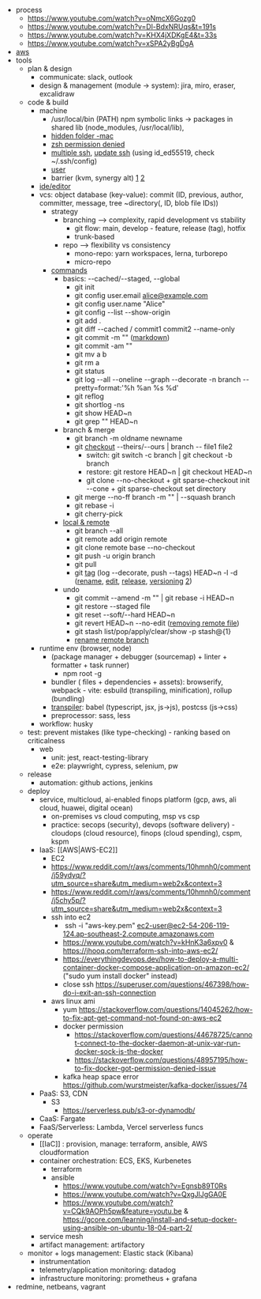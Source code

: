 - process
	- https://www.youtube.com/watch?v=oNmcX6Gozg0
	- https://www.youtube.com/watch?v=Dl-BdxNRUqs&t=191s
	- https://www.youtube.com/watch?v=KHX4jXDKgE4&t=33s
	- https://www.youtube.com/watch?v=xSPA2yBgDgA
- [aws](https://www.youtube.com/channel/UCZgt6AzoyjslHTC9dz0UoTw/community?lb=UgkxNo4SB7QTeyZh47HBDl2ze-psSLno5IvT)
- tools
	- plan & design
		- communicate: slack, outlook
		- design & management (module -> system): jira, miro, eraser, excalidraw
	- code & build
		- machine
			- /usr/local/bin (PATH) npm symbolic links -> packages in shared lib (node_modules, /usr/local/lib), 
			- [hidden folder -mac](https://setapp.com/how-to/user-local-bin-folder-on-mac)
			- [zsh permission denied](https://stackoverflow.com/questions/72862871/zsh-permission-denied-webstorm-on-attempting-to-create-shell-script-that-lau)
			- [multiple ssh](https://stackoverflow.com/questions/2419566/best-way-to-use-multiple-ssh-private-keys-on-one-client), [update ssh](https://docs.github.com/en/authentication/troubleshooting-ssh/error-permission-denied-publickey) (using id_ed55519, check ~/.ssh/config)
			- [user](https://stackoverflow.com/questions/37805621/change-email-address-in-git)
			- barrier (kvm, synergy alt) [1](https://github.com/debauchee/barrier/releases) [2](https://github.com/debauchee/barrier/issues/231)
		- [ide/editor](https://gist.github.com/nhlong27)
		- vcs: object database (key-value): commit (ID, previous, author, committer, message, tree ~directory(, ID, blob file IDs))
			- strategy
				- branching --> complexity, rapid development vs stability
					- git flow: main, develop - feature, release (tag), hotfix
					- trunk-based
				- repo --> flexibility vs consistency
					- mono-repo: yarn workspaces, lerna, turborepo
					- micro-repo 
			- [commands](https://antonz.org/git-by-example/?ref=dailydev)
				- basics: --cached/--staged, --global
					- git init
					- git config user.email alice@example.com
					- git config user.name "Alice"
					- git config --list --show-origin
					- git add .
					- git diff --cached / commit1 commit2 --name-only
					- git commit -m "" ([markdown](https://docs.github.com/en/get-started/writing-on-github/getting-started-with-writing-and-formatting-on-github/basic-writing-and-formatting-syntax))
					- git commit -am ""
					- git mv a b
					- git rm a
					- git status
					- git log --all --oneline --graph --decorate -n branch --pretty=format:'%h %an %s %d'
					- git reflog 
					- git shortlog -ns
					- git show HEAD~n
					- git grep "" HEAD~n
				- branch & merge
					- git branch -m oldname newname
					- git [checkout](https://stackoverflow.com/questions/57265785/whats-the-difference-between-git-switch-and-git-checkout-branch) --theirs/--ours | branch -- file1 file2
						- switch: git switch -c branch | git checkout -b branch
						- restore: git restore HEAD~n | git checkout HEAD~n
						- git clone --no-checkout + git sparse-checkout init --cone + git sparse-checkout set directory
					- git merge --no-ff branch -m "" | --squash branch
					- git rebase -i
					- git cherry-pick
				- [local & remote](https://kbroman.org/github_tutorial/pages/init.html)
					- git branch --all
					- git remote add origin remote
					- git clone remote base --no-checkout
					- git push -u origin branch
					- git pull
					- git [tag](https://stackoverflow.com/questions/3790669/git-is-a-tag-unique-per-commit) (log --decorate, push --tags) HEAD~n -l -d ([rename](https://stackoverflow.com/questions/1028649/how-do-you-rename-a-git-tag), [edit](https://stackoverflow.com/questions/7813194/how-do-i-edit-an-existing-tag-message-in-git), [release](https://git-scm.com/book/en/v2/Git-Basics-Tagging), [versioning](https://www.gitkraken.com/gitkon/semantic-versioning-git-tags) [2](https://frontside.com/blog/2022-02-09-semver-or-calver-by-project-type/))
				- undo
					- git commit --amend -m "" | git rebase -i HEAD~n
					- git restore --staged file
					- git reset --soft/--hard HEAD~n
					- git revert HEAD~n --no-edit ([removing remote file](https://daily-dev-tips.com/posts/removing-a-env-file-from-git-history/))
					- git stash list/pop/apply/clear/show -p stash@{1}
					- [rename remote branch](https://stackoverflow.com/questions/6591213/how-can-i-rename-a-local-git-branch)
		- runtime env (browser, node)
			- (package manager + debugger (sourcemap) + linter + formatter + task runner)
				- npm root -g
			- bundler ( files + dependencies + assets): browserify, webpack - vite: esbuild (transpiling, minification), rollup (bundling)
			- [transpiler](https://stackoverflow.com/questions/43459558/what-is-the-difference-between-preprocessor-and-transpiler): babel (typescript, jsx, js->js), postcss (js->css)
			- preprocessor: sass, less
		- workflow: husky
	- test: prevent mistakes (like type-checking) - ranking based on criticalness
		- web
			- unit: jest, react-testing-library 
			- e2e: playwright, cypress, selenium, pw
	- release 
		- automation: github actions, jenkins 
	- deploy
		- service, multicloud, ai-enabled finops platform (gcp, aws, ali cloud, huawei, digital ocean)
			- on-premises vs cloud computing, msp vs csp
			- practice: secops (security), devops (software delivery) - cloudops (cloud resource), finops (cloud spending), cspm, kspm
		- IaaS: [[AWS|AWS-EC2]]
			- EC2
			- https://www.reddit.com/r/aws/comments/10hmnh0/comment/j59ydyq/?utm_source=share&utm_medium=web2x&context=3
			- https://www.reddit.com/r/aws/comments/10hmnh0/comment/j5chy5p/?utm_source=share&utm_medium=web2x&context=3
			- ssh into ec2
				-  ssh -i "aws-key.pem" ec2-user@ec2-54-206-119-124.ap-southeast-2.compute.amazonaws.com
				- https://www.youtube.com/watch?v=kHnK3a6xpv0 & https://jhooq.com/terraform-ssh-into-aws-ec2/
				- https://everythingdevops.dev/how-to-deploy-a-multi-container-docker-compose-application-on-amazon-ec2/ ("sudo yum install docker" instead)
				- close ssh https://superuser.com/questions/467398/how-do-i-exit-an-ssh-connection
			- aws linux ami
				- yum https://stackoverflow.com/questions/14045262/how-to-fix-apt-get-command-not-found-on-aws-ec2
				- docker permission
					- https://stackoverflow.com/questions/44678725/cannot-connect-to-the-docker-daemon-at-unix-var-run-docker-sock-is-the-docker
					- https://stackoverflow.com/questions/48957195/how-to-fix-docker-got-permission-denied-issue
				- kafka heap space error https://github.com/wurstmeister/kafka-docker/issues/74
		- PaaS: S3, CDN
			- S3
				- https://serverless.pub/s3-or-dynamodb/
		- CaaS: Fargate 
		- FaaS/Serverless: Lambda, Vercel serverless funcs 
	- operate 
		- [[IaC]] : provision, manage: terraform, ansible, AWS cloudformation 
		- container orchestration: ECS, EKS, Kurbenetes
			- terraform
			- ansible
				- https://www.youtube.com/watch?v=Egnsb89T0Rs
				- https://www.youtube.com/watch?v=QxgJlJgGA0E
				- https://www.youtube.com/watch?v=CQk9AOPh5pw&feature=youtu.be & https://gcore.com/learning/install-and-setup-docker-using-ansible-on-ubuntu-18-04-part-2/
		- service mesh
		- artifact management: artifactory
	- monitor +  logs management: Elastic stack (Kibana)
		- instrumentation
		- telemetry/application monitoring: datadog
		- infrastructure monitoring: prometheus + grafana
- redmine, netbeans, vagrant